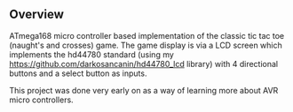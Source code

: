 ## Overview 
ATmega168 micro controller based implementation of the classic tic tac toe (naught's and crosses) game. The game display is via a LCD screen which implements the hd44780 standard (using my https://github.com/darkosancanin/hd44780_lcd library) with 4 directional buttons and a select button as inputs.

This project was done very early on as a way of learning more about AVR micro controllers.
